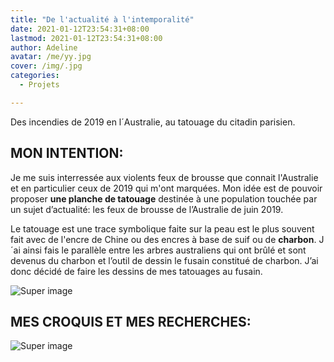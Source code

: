 ```yaml
---
title: "De l'actualité à l'intemporalité"
date: 2021-01-12T23:54:31+08:00
lastmod: 2021-01-12T23:54:31+08:00
author: Adeline
avatar: /me/yy.jpg
cover: /img/.jpg
categories:
  - Projets

---
```


Des incendies de 2019 en l´Australie, au tatouage du citadin parisien.

<!--more-->

## MON INTENTION:

Je me suis interressée aux violents feux de brousse que connait l'Australie et en particulier ceux de 2019 qui m'ont marquées.
Mon idée est de pouvoir proposer **une planche de tatouage** destinée à une population touchée par un sujet d’actualité:  les feux de brousse de l’Australie de juin 2019.

Le tatouage est une trace symbolique faite sur la peau est le plus souvent fait avec de l'encre de Chine ou des encres à base de suif ou de **charbon**.
J´ai ainsi fais le parallèle entre les arbres australiens qui ont brûlé et sont devenus du charbon et l’outil de dessin le fusain constitué de charbon. J’ai donc décidé de faire les dessins de mes tatouages au fusain. 


![Super image](/img/.PNG)

## MES CROQUIS ET MES RECHERCHES:

![Super image](/img/.PNG)



